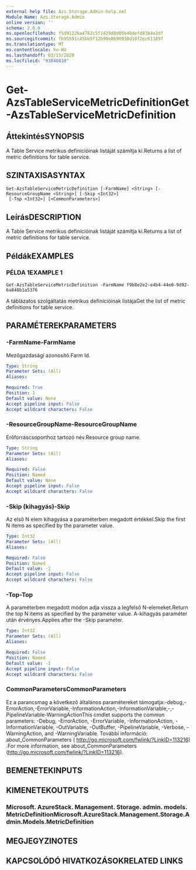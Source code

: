 ```yaml
---
external help file: Azs.Storage.Admin-help.xml
Module Name: Azs.Storage.Admin
online version: ''
schema: 2.0.0
ms.openlocfilehash: f5d91226a4762c5f1429d8d05b48defd83b4e2df
ms.sourcegitcommit: fb95591c45bb5f12b98e0690938d18f2ec611897
ms.translationtype: MT
ms.contentlocale: hu-HU
ms.lasthandoff: 03/15/2020
ms.locfileid: "93840838"
---
```

# <span data-ttu-id="ed72c-101">Get-AzsTableServiceMetricDefinition</span><span class="sxs-lookup"><span data-stu-id="ed72c-101">Get-AzsTableServiceMetricDefinition</span></span>

## <span data-ttu-id="ed72c-102">Áttekintés</span><span class="sxs-lookup"><span data-stu-id="ed72c-102">SYNOPSIS</span></span>
<span data-ttu-id="ed72c-103">A Table Service metrikus definícióinak listáját számítja ki.</span><span class="sxs-lookup"><span data-stu-id="ed72c-103">Returns a list of metric definitions for table service.</span></span>

## <span data-ttu-id="ed72c-104">SZINTAXISA</span><span class="sxs-lookup"><span data-stu-id="ed72c-104">SYNTAX</span></span>

```
Get-AzsTableServiceMetricDefinition [-FarmName] <String> [-ResourceGroupName <String>] [-Skip <Int32>]
 [-Top <Int32>] [<CommonParameters>]
```

## <span data-ttu-id="ed72c-105">Leírás</span><span class="sxs-lookup"><span data-stu-id="ed72c-105">DESCRIPTION</span></span>
<span data-ttu-id="ed72c-106">A Table Service metrikus definícióinak listáját számítja ki.</span><span class="sxs-lookup"><span data-stu-id="ed72c-106">Returns a list of metric definitions for table service.</span></span>

## <span data-ttu-id="ed72c-107">Példák</span><span class="sxs-lookup"><span data-stu-id="ed72c-107">EXAMPLES</span></span>

### <span data-ttu-id="ed72c-108">PÉLDA 1</span><span class="sxs-lookup"><span data-stu-id="ed72c-108">EXAMPLE 1</span></span>
```
Get-AzsTableServiceMetricDefinition -FarmName f9b8e2e2-e4b4-44e0-9d92-6a848b1a5376
```

<span data-ttu-id="ed72c-109">A táblázatos szolgáltatás metrikus definícióinak listája</span><span class="sxs-lookup"><span data-stu-id="ed72c-109">Get the list of metric definitions for table service.</span></span>

## <span data-ttu-id="ed72c-110">PARAMÉTEREK</span><span class="sxs-lookup"><span data-stu-id="ed72c-110">PARAMETERS</span></span>

### <span data-ttu-id="ed72c-111">-FarmName</span><span class="sxs-lookup"><span data-stu-id="ed72c-111">-FarmName</span></span>
<span data-ttu-id="ed72c-112">Mezőgazdasági azonosító.</span><span class="sxs-lookup"><span data-stu-id="ed72c-112">Farm Id.</span></span>

```yaml
Type: String
Parameter Sets: (All)
Aliases:

Required: True
Position: 1
Default value: None
Accept pipeline input: False
Accept wildcard characters: False
```

### <span data-ttu-id="ed72c-113">-ResourceGroupName</span><span class="sxs-lookup"><span data-stu-id="ed72c-113">-ResourceGroupName</span></span>
<span data-ttu-id="ed72c-114">Erőforráscsoporthoz tartozó név.</span><span class="sxs-lookup"><span data-stu-id="ed72c-114">Resource group name.</span></span>

```yaml
Type: String
Parameter Sets: (All)
Aliases:

Required: False
Position: Named
Default value: None
Accept pipeline input: False
Accept wildcard characters: False
```

### <span data-ttu-id="ed72c-115">-Skip (kihagyás)</span><span class="sxs-lookup"><span data-stu-id="ed72c-115">-Skip</span></span>
<span data-ttu-id="ed72c-116">Az első N elem kihagyása a paraméterben megadott értékkel.</span><span class="sxs-lookup"><span data-stu-id="ed72c-116">Skip the first N items as specified by the parameter value.</span></span>

```yaml
Type: Int32
Parameter Sets: (All)
Aliases:

Required: False
Position: Named
Default value: -1
Accept pipeline input: False
Accept wildcard characters: False
```

### <span data-ttu-id="ed72c-117">-Top</span><span class="sxs-lookup"><span data-stu-id="ed72c-117">-Top</span></span>
<span data-ttu-id="ed72c-118">A paraméterben megadott módon adja vissza a legfelső N-elemeket.</span><span class="sxs-lookup"><span data-stu-id="ed72c-118">Return the top N items as specified by the parameter value.</span></span>
<span data-ttu-id="ed72c-119">A-kihagyás paraméter után érvényes.</span><span class="sxs-lookup"><span data-stu-id="ed72c-119">Applies after the -Skip parameter.</span></span>

```yaml
Type: Int32
Parameter Sets: (All)
Aliases:

Required: False
Position: Named
Default value: -1
Accept pipeline input: False
Accept wildcard characters: False
```

### <span data-ttu-id="ed72c-120">CommonParameters</span><span class="sxs-lookup"><span data-stu-id="ed72c-120">CommonParameters</span></span>
<span data-ttu-id="ed72c-121">Ez a parancsmag a következő általános paramétereket támogatja:-debug,-ErrorAction,-ErrorVariable,-InformationAction,-InformationVariable,-,-PipelineVariable-WarningAction</span><span class="sxs-lookup"><span data-stu-id="ed72c-121">This cmdlet supports the common parameters: -Debug, -ErrorAction, -ErrorVariable, -InformationAction, -InformationVariable, -OutVariable, -OutBuffer, -PipelineVariable, -Verbose, -WarningAction, and -WarningVariable.</span></span> <span data-ttu-id="ed72c-122">További információ: about_CommonParameters ( http://go.microsoft.com/fwlink/?LinkID=113216) .</span><span class="sxs-lookup"><span data-stu-id="ed72c-122">For more information, see about_CommonParameters (http://go.microsoft.com/fwlink/?LinkID=113216).</span></span>

## <span data-ttu-id="ed72c-123">BEMENETEK</span><span class="sxs-lookup"><span data-stu-id="ed72c-123">INPUTS</span></span>

## <span data-ttu-id="ed72c-124">KIMENETEK</span><span class="sxs-lookup"><span data-stu-id="ed72c-124">OUTPUTS</span></span>

### <span data-ttu-id="ed72c-125">Microsoft. AzureStack. Management. Storage. admin. models. MetricDefinition</span><span class="sxs-lookup"><span data-stu-id="ed72c-125">Microsoft.AzureStack.Management.Storage.Admin.Models.MetricDefinition</span></span>

## <span data-ttu-id="ed72c-126">MEGJEGYZI</span><span class="sxs-lookup"><span data-stu-id="ed72c-126">NOTES</span></span>

## <span data-ttu-id="ed72c-127">KAPCSOLÓDÓ HIVATKOZÁSOK</span><span class="sxs-lookup"><span data-stu-id="ed72c-127">RELATED LINKS</span></span>
